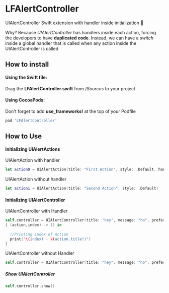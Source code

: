 # LFAlertController
UIAlertController Swift extension with handler inside initialization :large_orange_diamond:

Why? Because _UIAlertController_ has handlers inside each action, forcing the developers to have **duplicated code**. Instead, we can have a _switch_ inside a global handler that is called when any action inside the UIAlertController is called

## How to install

#### Using the Swift file:
Drag the **LFAlertController.swift** from */Sources* to your project

#### Using CocoaPods:
Don't forget to add **use_frameworks!** at the top of your Podfile
``` ruby
pod 'LFAlertController'
```

## How to Use

#### Initializing UIAlertActions

UIAlertAction with handler
``` swift
let action0 = UIAlertAction(title: "First Action", style: .Default, handler: nil)
```
UIAlertAction without handler
``` swift
let action1 = UIAlertAction(title: "Second Action", style: .Default)
```

#### Initializing UIAlertController
UIAlertController with Handler
``` swift
self.controller = UIAlertController(title: "hey", message: "ho", preferredStyle: .Alert,actions:[action0,action1]) 
{ (action,index) -> () in
      
  //Printing index of Action
  print("\(index) - \(action.title!)")
}
```

UIAlertController without Handler
``` swift
self.controller = UIAlertController(title: "hey", message: "ho", preferredStyle: .Alert, actions: [action0,action1])
```

##### Show UIAlertController
``` swift
self.controller.show()
```

